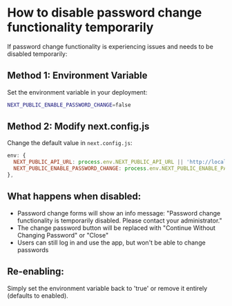# How to disable password change functionality temporarily

If password change functionality is experiencing issues and needs to be disabled temporarily:

## Method 1: Environment Variable
Set the environment variable in your deployment:
```bash
NEXT_PUBLIC_ENABLE_PASSWORD_CHANGE=false
```

## Method 2: Modify next.config.js
Change the default value in `next.config.js`:
```javascript
env: {
  NEXT_PUBLIC_API_URL: process.env.NEXT_PUBLIC_API_URL || 'http://localhost:8000',
  NEXT_PUBLIC_ENABLE_PASSWORD_CHANGE: process.env.NEXT_PUBLIC_ENABLE_PASSWORD_CHANGE || 'false',
},
```

## What happens when disabled:
- Password change forms will show an info message: "Password change functionality is temporarily disabled. Please contact your administrator."
- The change password button will be replaced with "Continue Without Changing Password" or "Close"
- Users can still log in and use the app, but won't be able to change passwords

## Re-enabling:
Simply set the environment variable back to 'true' or remove it entirely (defaults to enabled).